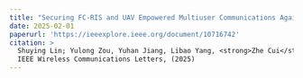 ```yaml
---
title: "Securing FC-RIS and UAV Empowered Multiuser Communications Against a Randomly Flying Eavesdropper"
date: 2025-02-01
paperurl: 'https://ieeexplore.ieee.org/document/10716742'
citation: >
  Shuying Lin; Yulong Zou, Yuhan Jiang, Libao Yang, <strong>Zhe Cui</strong>, Le-Nam Tran <br>
  IEEE Wireless Communications Letters, (2025)
---
```

